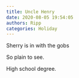 ```yaml
---
title: Uncle Henry
date: 2020-08-05 19:54:05
authors: Ripp
categories: Holiday
---
```


 Sherry is in with the gobs

So plain to see.

High school degree.